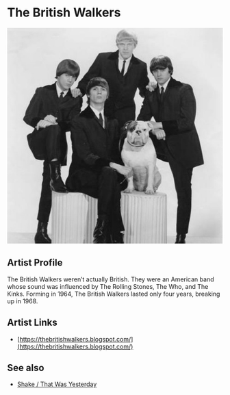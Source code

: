 # The British Walkers

![](../../assets/artists/The_British_Walkers.png)

## Artist Profile

The British Walkers weren’t actually British. They were an American band whose sound was influenced by The Rolling Stones, The Who, and The Kinks. Forming in 1964, The British Walkers lasted only four years, breaking up in 1968.

## Artist Links

- [https://thebritishwalkers.blogspot.com/](https://thebritishwalkers.blogspot.com/)


## See also

- [Shake / That Was Yesterday](Shake_-_That_Was_Yesterday.md)

